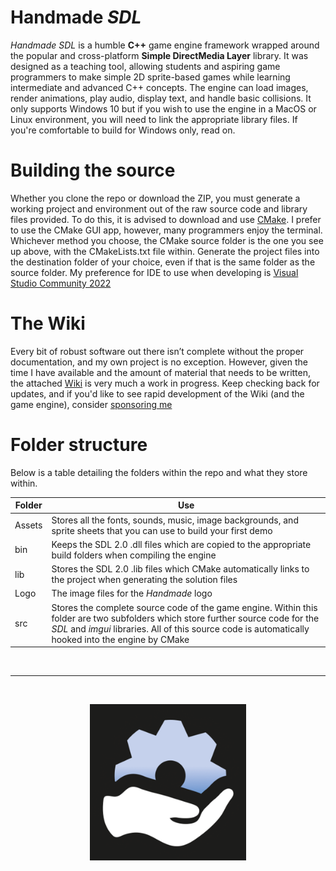 # Handmade _SDL_

_Handmade SDL_ is a humble **C++** game engine framework wrapped around the popular and cross-platform **Simple DirectMedia Layer** library. It was designed as a teaching tool, allowing students and aspiring game programmers to make simple 2D sprite-based games while learning intermediate and advanced C++ concepts. The engine can load images, render animations, play audio, display text, and handle basic collisions. It only supports Windows 10 but if you wish to use the engine in a MacOS or Linux environment, you will need to link the appropriate library files. If you're comfortable to build for Windows only, read on.

# Building the source

Whether you clone the repo or download the ZIP, you must generate a working project and environment out of the raw source code and library files provided. To do this, it is advised to download and use [CMake](https://cmake.org). I prefer to use the CMake GUI app, however, many programmers enjoy the terminal. Whichever method you choose, the CMake source folder is the one you see up above, with the CMakeLists.txt file within. Generate the project files into the destination folder of your choice, even if that is the same folder as the source folder. My preference for IDE to use when developing is [Visual Studio Community 2022](https://visualstudio.microsoft.com/downloads) 

# The Wiki

Every bit of robust software out there isn’t complete without the proper documentation, and my own project is no exception. However, given the time I have available and the amount of material that needs to be written, the attached [Wiki](https://github.com/karsten-vermeulen-dev/Handmade-SDL/wiki) is very much a work in progress. Keep checking back for updates, and if you'd like to see rapid development of the Wiki (and the game engine), consider [sponsoring me](https://github.com/sponsors/karsten-vermeulen-dev)

# Folder structure

Below is a table detailing the folders within the repo and what they store within.

| Folder        | Use           | 
| ------------- | --------------| 
| Assets        | Stores all the fonts, sounds, music, image backgrounds, and sprite sheets that you can use to build your first demo |
| bin           | Keeps the SDL 2.0 .dll files which are copied to the appropriate build folders when compiling the engine      |  
| lib           | Stores the SDL 2.0 .lib files which CMake automatically links to the project when generating the solution files      |   
| Logo          | The image files for the _Handmade_ logo      | 
| src           | Stores the complete source code of the game engine. Within this folder are two subfolders which store further source code for the _SDL_ and _imgui_ libraries. All of this source code is automatically hooked into the engine by CMake  | 

<br> 

---

<br>

<p align="center"><img src=https://github.com/karsten-vermeulen-dev/Handmade-SDL/blob/main/Logo/Logo.png width=250 height=250></p>
